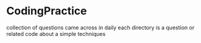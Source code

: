 # CodingPractice
collection of questions came across in daily
each directory is a question or related code about a simple techniques
